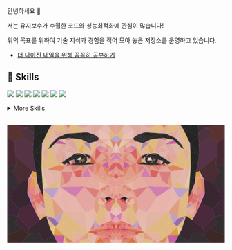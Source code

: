 안녕하세요 👋

저는 유지보수가 수월한 코드와 성능최적화에 관심이 많습니다!

위의 목표를 위하여 기술 지식과 경험을 적어 모아 놓은 저장소를 운영하고 있습니다.

- [더 나아진 내일을 위해 꼼꼼히 공부하기](https://github.com/richcollector/theory-study)

## 💼 Skills

![](https://img.shields.io/badge/Code-React-informational?style=flat&logo=react&logoColor=white&color=4AB197)
![](https://img.shields.io/badge/Code-Next.js-informational?style=flat&logo=Next.js&logoColor=white&color=4AB197)
![](https://img.shields.io/badge/Code-JavaScript-informational?style=flat&logo=JavaScript&logoColor=white&color=4AB197)
![](https://img.shields.io/badge/Code-TypeScript-informational?style=flat&logo=TypeScript&logoColor=white&color=4AB197)
![](https://img.shields.io/badge/Code-Redux-informational?style=flat&logo=redux&logoColor=white&color=4AB197)
![](https://img.shields.io/badge/Code-GrapfQL-informational?style=flat&logo=apollographql&logoColor=white&color=4AB197)
![](https://img.shields.io/badge/Code-Recoil-informational?style=flat&logo=Recoil&logoColor=white&color=4AB197)

<details>
<summary>More Skills</summary>
<br>

![](https://img.shields.io/badge/Style-CSS-informational?style=flat&logo=css3&logoColor=white&color=4AB197)
![](https://img.shields.io/badge/Style-SCSS-informational?style=flat&logo=scss3&logoColor=white&color=4AB197)
![](https://img.shields.io/badge/Style-Emotion-informational?style=flat&logo=Emotion-CSS&logoColor=white&color=4AB197)
![](https://img.shields.io/badge/Style-styledcomponents-informational?style=flat&logo=styled-components&logoColor=white&color=4AB197)

<br>

![](https://img.shields.io/badge/Test-Jest-informational?style=flat&logo=jest&logoColor=white&color=4AB197)

<br>

![](https://img.shields.io/badge/Tools-AmazonS3-informational?style=flat&logo=amazons3&logoColor=white&color=4AB197)
![](https://img.shields.io/badge/Tools-AmazonEC2-informational?style=flat&logo=amazonec2&logoColor=white&color=4AB197)
![](https://img.shields.io/badge/Tools-GithubActions-informational?style=flat&logo=github-actions&logoColor=white&color=4AB197)
![](https://img.shields.io/badge/Tools-NPM-informational?style=flat&logo=npm&logoColor=white&color=4AB197)
![](https://img.shields.io/badge/Tools-Postman-informational?style=flat&logo=Postman&logoColor=white&color=4AB197)

</details>

<br>

![Taewan GitHub Banner](./kimtaewan.jpg)
